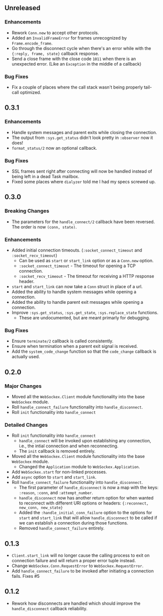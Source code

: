 ## Unreleased
### Enhancements
- Rework `Conn.new` to accept other protocols.
- Added an `InvalidFrameError` for frames unrecognized by `Frame.encode_frame`.
- Go through the disconnect cycle when there's an error while with the
  `{:reply, frame, state}` callback response.
- Send a close frame with the close code `1011` when there is an unexpected
  error. (Like an `Exception` in the middle of a callback)

### Bug Fixes
- Fix a couple of places where the call stack wasn't being properly tail-call
  optimized.

## 0.3.1
### Enhancements
- Handle system messages and parent exits while closing the connection.
- The output from `:sys.get_status` didn't look pretty in `:observer` now it
  does!
- `format_status/2` now an optional callback.

### Bug Fixes
- SSL frames sent right after connecting will now be handled instead of being
  left in a dead Task mailbox.
- Fixed some places where `dialyzer` told me I had my specs screwed up.

## 0.3.0
### Breaking Changes
- The parameters for the `handle_connect/2` callback have been reversed. The
  order is now `(conn, state)`.

### Enhancements
- Added initial connection timeouts.
  (`:socket_connect_timeout` and `:socket_recv_timeout`)
  - Can be used as `start` or `start_link` option or as a `Conn.new` option.
  - `:socket_connect_timeout` - The timeout for opening a TCP connection.
  - `:socket_recv_timeout` - The timeout for receiving a HTTP response header.
- `start` and `start_link` can now take a `Conn` struct in place of a url.
- Added the ability to handle system messages while opening a connection.
- Added the ability to handle parent exit messages while opening a connection.
- Improve `:sys.get_status`, `:sys.get_state`, `:sys.replace_state` functions.
  - These are undocumented, but are meant primarly for debugging.

### Bug Fixes
- Ensure `terminate/2` callback is called consistently.
- Ensure when termination when a parent exit signal is received.
- Add the `system_code_change` function so that the `code_change` callback is
  actually used.

## 0.2.0
### Major Changes
- Moved all the `WebSockex.Client` module functionality into the base
  `WebSockex` module.
- Roll `handle_connect_failure` functionality into `handle_disconnect`.
- Roll `init` functionality into `handle_connect`

### Detailed Changes
- Roll `init` functionality into `handle_connect`
  - `handle_connect` will be invoked upon establishing any connection, i.e.,
    the intial connection and when reconnecting.
  - The `init` callback is removed entirely.
- Moved all the `WebSockex.Client` module functionality into the base
  `WebSockex` module.
  - Changed the `Application` module to `WebSockex.Application`.
- Add `WebSockex.start` for non-linked processes.
- Add `async` option to `start` and `start_link`.
- Roll `handle_connect_failure` functionality into `handle_disconnect`.
  - The first parameter of `handle_disconnect` is now a map with the keys:
    `:reason`, `:conn`, and `:attempt_number`.
  - `handle_disconnect` now has another return option for when wanted to
    reconnect with different URI options or headers:
    `{:reconnect, new_conn, new_state}`
  - Added the `:handle_initial_conn_failure` option to the options for `start`
    and `start_link` that will allow `handle_disconnect` to be called if we can
    establish a connection during those functions.
  - Removed `handle_connect_failure` entirely.

## 0.1.3
- `Client.start_link` will no longer cause the calling process to exit on
  connection failure and will return a proper error tuple instead.
- Change `WebSockex.Conn.RequestError` to `WebSockex.RequestError`.
- Add `handle_connect_failure` to be invoked after initiating a connection
  fails. Fixes #5

## 0.1.2
- Rework how disconnects are handled which should improve the
  `handle_disconnect` callback reliability.
